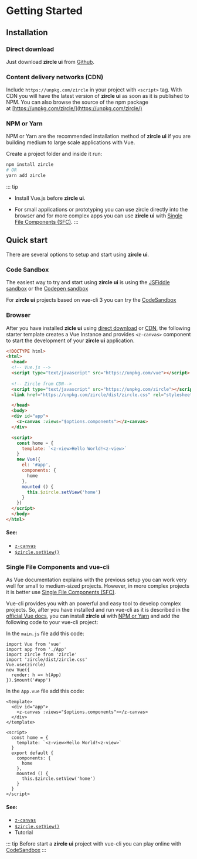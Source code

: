 # Getting Started

## Installation

### Direct download 
Just download **zircle ui** from [Github](https://github.com/zircleUI/zircleUI/tree/master/dist).

### Content delivery networks (CDN)
Include `https://unpkg.com/zircle` in your project with `<script>` tag. With CDN you will have the latest version of **zircle ui** as soon as it is published to NPM. You can also browse the source of the npm package at [https://unpkg.com/zircle/](https://unpkg.com/zircle/) 

### NPM or Yarn
NPM or Yarn are the recommended installation method of **zircle ui** if you are building medium to large scale applications with Vue. 

Create a project folder and inside it run:

```bash 
npm install zircle
# OR
yarn add zircle
```

::: tip
- Install Vue.js before **zircle ui**.

- For small applications or prototyping you can use zircle directly into the browser and for more complex apps you can use **zircle ui** with [Single File Components (SFC)](https://vuejs.org/v2/guide/single-file-components.html). 
:::

## Quick start
There are several options to setup and start using **zircle ui**.

### Code Sandbox 
The easiest way to try and start using **zircle ui** is using the [JSFiddle sandbox](https://jsfiddle.net/tinchox5/37mr5324/) or the [Codepen sandbox](https://codepen.io/zircle/pen/MExYRv)

For **zircle ui** projects based on vue-cli 3 you can try the [CodeSandbox](https://codesandbox.io/s/my0ol78l08)

### Browser
After you have installed **zicle ui** using [direct download](#direct-download) or [CDN](#content-delivery-networks-cdn), the following starter template creates a Vue Instance and provides `<z-canvas>` component to start the development of your **zircle ui** application.

```html
<!DOCTYPE html>
<html>
  <head>
  <!-- Vue.js -->
  <script type="text/javascript" src="https://unpkg.com/vue"></script>
 
  <!-- Zircle from CDN-->
  <script type="text/javascript" src="https://unpkg.com/zircle"></script>
  <link href="https://unpkg.com/zircle/dist/zircle.css" rel="stylesheet">

  </head>
  <body>
  <div id="app">
    <z-canvas :views="$options.components"></z-canvas>
  </div>

  <script>
    const home = {
      template: `<z-view>Hello World!<z-view>`
    }
    new Vue({
      el: '#app',
      components: {
        home
      },
      mounted () {
        this.$zircle.setView('home')
      }
    })
  </script>
  </body>
</html>
```

#### See: 
- [`z-canvas`](/api/#z-canvas)
- [`$zircle.setView()`](#)

### Single File Components and vue-cli
As Vue documentation explains with the previous setup you can work very well for small to medium-sized projects. However, in more complex projects it is better use [Single File Components (SFC)](https://vuejs.org/v2/guide/single-file-components.html).

Vue-cli provides you with an powerful and easy tool to develop complex projects. So, after you have installed and run vue-cli as it is described in the [official Vue docs](https://vuejs.org/v2/guide/installation.html#CLI), you can install **zircle ui** with [NPM or Yarn](#package-managers-npm-or-yarn) and add the following code to your vue-cli project:

In the `main.js` file add this code:
```js{3-5}
import Vue from 'vue'
import app from './App'
import zircle from 'zircle'
import 'zircle/dist/zircle.css'
Vue.use(zircle)
new Vue({
  render: h => h(App)
}).$mount('#app')
```
In the `App.vue` file add this code:
```vue
<template>
  <div id="app">
    <z-canvas :views="$options.components"></z-canvas>
  </div>
</template>

<script>
  const home = {
    template: `<z-view>Hello World!<z-view>`
  }
  export default {
    components: {
      home
    },
    mounted () {
      this.$zircle.setView('home')
    }
  }
</script>
```
#### See: 
- [`z-canvas`](/api/#z-canvas)
- [`$zircle.setView()`](#)
- Tutorial

::: tip
Before start a **zircle ui** project with vue-cli you can play online with [CodeSandbox](https://codesandbox.io/s/my0ol78l08)
:::
